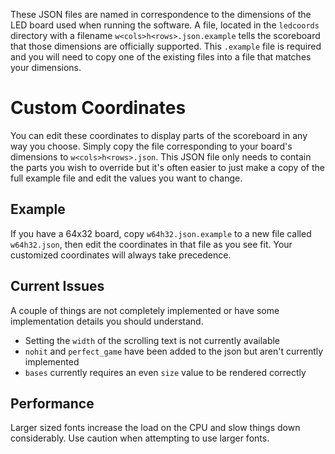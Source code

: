 These JSON files are named in correspondence to the dimensions of the LED board used when running the software. A file, located in the `ledcoords` directory with a filename `w<cols>h<rows>.json.example` tells the scoreboard that those dimensions are officially supported. This `.example` file is required and you will need to copy one of the existing files into a file that matches your dimensions.

# Custom Coordinates

You can edit these coordinates to display parts of the scoreboard in any way you choose. Simply copy the file corresponding to your board's dimensions to `w<cols>h<rows>.json`. This JSON file only needs to contain the parts you wish to override but it's often easier to just make a copy of the full example file and edit the values you want to change.

## Example
If you have a 64x32 board, copy `w64h32.json.example` to a new file called `w64h32.json`, then edit the coordinates in that file as you see fit. Your customized coordinates will always take precedence.

## Current Issues
A couple of things are not completely implemented or have some implementation details you should understand.

* Setting the `width` of the scrolling text is not currently available
* `nohit` and `perfect_game` have been added to the json but aren't currently implemented
* `bases` currently requires an even `size` value to be rendered correctly

## Performance
Larger sized fonts increase the load on the CPU and slow things down considerably. Use caution when attempting to use larger fonts.